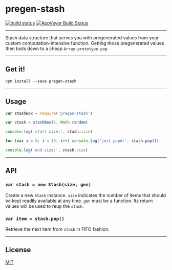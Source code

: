 # pregen-stash

[![build status](http://img.shields.io/travis/chiefbiiko/pregen-stash.svg?style=flat)](http://travis-ci.org/chiefbiiko/pregen-stash) [![AppVeyor Build Status](https://ci.appveyor.com/api/projects/status/github/chiefbiiko/pregen-stash?branch=master&svg=true)](https://ci.appveyor.com/project/chiefbiiko/pregen-stash)

***

Stash data structure that serves you with pregenerated values from your custom computation-intensive function. Getting those pregenerated values then boils down to a cheap `Array.prototype.pop`.

***

## Get it!

```
npm install --save pregen-stash
```

***

## Usage

``` js
var stashBox = require('pregen-stash')

var stash = stashBox(5, Math.random)

console.log('start size:', stash.size)

for (var i = 0; i < 13; i++) console.log('just popd:', stash.pop())

console.log('end size:', stash.size)
```

***

## API

### `var stash = new Stash(size, gen)`

Create a new `Stash` instance. `size` indicates the number of items that should be kept readily available at any time. `gen` must be a function. Its return values will be used to reup the `stash`.

### `var item = stash.pop()`

Retrieve the next item from `stash` in FIFO fashion.

***

## License

[MIT](./license.md)
